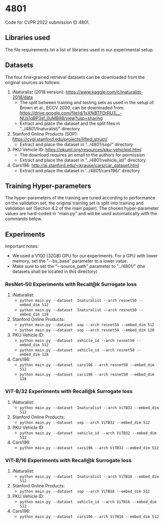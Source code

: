 # 4801
Code for CVPR 2022 submission ID 4801.

## Libraries used
The file requirements.txt a list of libraries used in our experimental setup.

## Datasets
The four fine-grained retrieval datasets can be downloaded from the original sources as follows:
1. iNaturalist (2018 version): https://www.kaggle.com/c/inaturalist-2018/data 
	* The split between training and testing sets as used in the setup of Brown et al., ECCV 2020, can be downloaded from: https://drive.google.com/file/d/1sXfkBTFDrRU3__-NUs1qBP3sf_0uMB98/view?usp=sharing
	* Extract and place the dataset and the split files in "../4801/Inaturalist/" directory
2. Stanford Online Products (SOP): https://cvgl.stanford.edu/projects/lifted_struct/
	* Extract and place the dataset in "../4801/sop/" directory
3. PKU Vehicle ID: https://pkuml.org/resources/pku-vehicleid.html 
	* The download requires an email to the authors for permission
	* Extract and place the dataset in "../4801/vehicle_id/" directory
4. Cars196: http://ai.stanford.edu/~jkrause/cars/car_dataset.html
	* Extract and place the dataset in '../4801/cars196/' directory


## Training Hyper-parameters
The hyper-parameters of the training are tuned according to performance on the validation set; the original training set is split into training and validation set (Section 4.2 of the main paper). The chosen hyper-parameter values are hard-coded in “main.py” and will be used automatically with the commands below.

## Experiments
Important notes:
* We used a V100 (32GB) GPU for our experiments. For a GPU with lower memory, set the “--bs_base” parameter to a lower value.
* Make sure to set the "--source_path" parameter to "../4801/" (the datasets shall be located in this directory)

### ResNet-50 Experiments with Recall@k Surrogate loss
1. iNaturalist:
	* `python main.py --dataset  Inaturalist --arch resnet50 --embed_dim 512`
	* `python main.py --dataset  Inaturalist --arch resnet50 --embed_dim 128`
2. Stanford Online Products:
	* `python main.py --dataset  sop --arch resnet50 --embed_dim 512`
	* `python main.py --dataset  sop --arch resnet50 --embed_dim 128`
3. PKU Vehicle ID:
	* `python main.py --dataset  vehicle_id --arch resnet50 --embed_dim 512`
	* `python main.py --dataset  vehicle_id --arch resnet50 --embed_dim 128`
4. Cars196:
	* `python main.py --dataset  cars196 --arch resnet50 --embed_dim 512`
	* `python main.py --dataset  cars196 --arch resnet50 --embed_dim 128`

### ViT-B/32 Experiments with Recall@k Surrogate loss
1. iNaturalist:
	* `python main.py --dataset  Inaturalist --arch ViTB32 --embed_dim 512`
2. Stanford Online Products:
	* `python main.py --dataset  sop --arch ViTB32 --embed_dim 512`
3. PKU Vehicle ID:
	* `python main.py --dataset  vehicle_id --arch ViTB32 --embed_dim 512`
4. Cars196:
	* `python main.py --dataset  cars196 --arch ViTB32 --embed_dim 512`


### ViT-B/16 Experiments with Recall@k Surrogate loss
1. iNaturalist:
	* `python main.py --dataset  Inaturalist --arch ViTB16 --embed_dim 512`
2. Stanford Online Products:
	* `python main.py --dataset  sop --arch ViTB16 --embed_dim 512`
3. PKU Vehicle ID:
	* `python main.py --dataset  vehicle_id --arch ViTB16 --embed_dim 512`
4. Cars196:
	* `python main.py --dataset  cars196 --arch ViTB16 --embed_dim 512`

